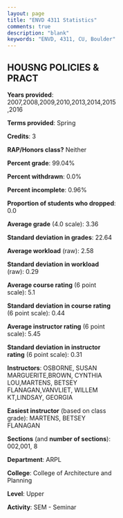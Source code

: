 ```yaml
---
layout: page
title: "ENVD 4311 Statistics"
comments: true
description: "blank"
keywords: "ENVD, 4311, CU, Boulder"
--- 
```

<head>
<script src="https://ajax.googleapis.com/ajax/libs/jquery/2.1.3/jquery.min.js"></script>
<script src="https://dl.dropboxusercontent.com/s/pc42nxpaw1ea4o9/highcharts.js?dl=0"></script>
<!-- <script src="../assets/js/highcharts.js"></script> -->
<style type="text/css">@font-face {
	font-family: "Bebas Neue";
	src: url(https://www.filehosting.org/file/details/544349/BebasNeue%20Regular.otf) format("opentype");
	}
	h1.Bebas { 
		font-family: "Bebas Neue", Verdana, Tahoma;
	}
</style>
</head>
<body>
	<div id="container" style="float: right; width: 45%; height: 88%; margin-left: 2.5%; margin-right: 2.5%;"></div>
	<script language="JavaScript">
		$(document).ready(function() {
		var chart = {type: 'column'};
		var title = {text: 'Grade Distribution'};
		var xAxis = {categories: ['A','B','C','D','F'],crosshair: true};
		var yAxis = {min: 0,title: {text: 'Percentage'}};
		var tooltip = {headerFormat: '<center><b><span style="font-size:20px">{point.key}</span></b></center>',
		               pointFormat: '<td style="padding:0"><b>{point.y:.1f}%</b></td>',
		               footerFormat: '</table>',shared: true,useHTML: true};
		var plotOptions = {column: {pointPadding: 0.0,borderWidth: 0}};  
		var credits = {enabled: false};var series= [{name: 'Percent',data: [58.96,28.36,11.19,0.0,1.49,]}];
		var json = {};
		json.chart = chart;
		json.title = title;
		json.tooltip = tooltip;
		json.xAxis = xAxis;
		json.yAxis = yAxis;  
		json.series = series;
		json.plotOptions = plotOptions;  
		json.credits = credits;
		$('#container').highcharts(json);
	});
	</script>
</body>
			   
## HOUSNG POLICIES & PRACT

**Years provided**: 2007,2008,2009,2010,2013,2014,2015,2016

**Terms provided**: Spring

**Credits**: 3

**RAP/Honors class?** Neither

**Percent grade**: 99.04%

**Percent withdrawn**: 0.0%

**Percent incomplete**: 0.96%

**Proportion of students who dropped**: 0.0

**Average grade** (4.0 scale): 3.36

**Standard deviation in grades**: 22.64

**Average workload** (raw): 2.58

**Standard deviation in workload** (raw): 0.29

**Average course rating** (6 point scale): 5.1

**Standard deviation in course rating** (6 point scale): 0.44

**Average instructor rating** (6 point scale): 5.45

**Standard deviation in instructor rating** (6 point scale): 0.31

**Instructors**: OSBORNE, SUSAN MARGUERITE,BROWN, CYNTHIA LOU,MARTENS, BETSEY FLANAGAN,VANVLIET, WILLEM KT,LINDSAY, GEORGIA

**Easiest instructor** (based on class grade): MARTENS, BETSEY FLANAGAN

**Sections** (and **number of sections**): 002,001, 8

**Department**: ARPL

**College**: College of Architecture and Planning

**Level**: Upper

**Activity**: SEM - Seminar